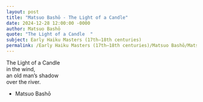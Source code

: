 ```yaml
---
layout: post
title: "Matsuo Bashō - The Light of a Candle"
date: 2024-12-28 12:00:00 -0000
author: Matsuo Bashō
quote: "The Light of a Candle  "
subject: Early Haiku Masters (17th–18th centuries)
permalink: /Early Haiku Masters (17th–18th centuries)/Matsuo Bashō/Matsuo Bashō - The Light of a Candle
---
```


The Light of a Candle  
in the wind,  
an old man’s shadow  
over the river.

- Matsuo Bashō
